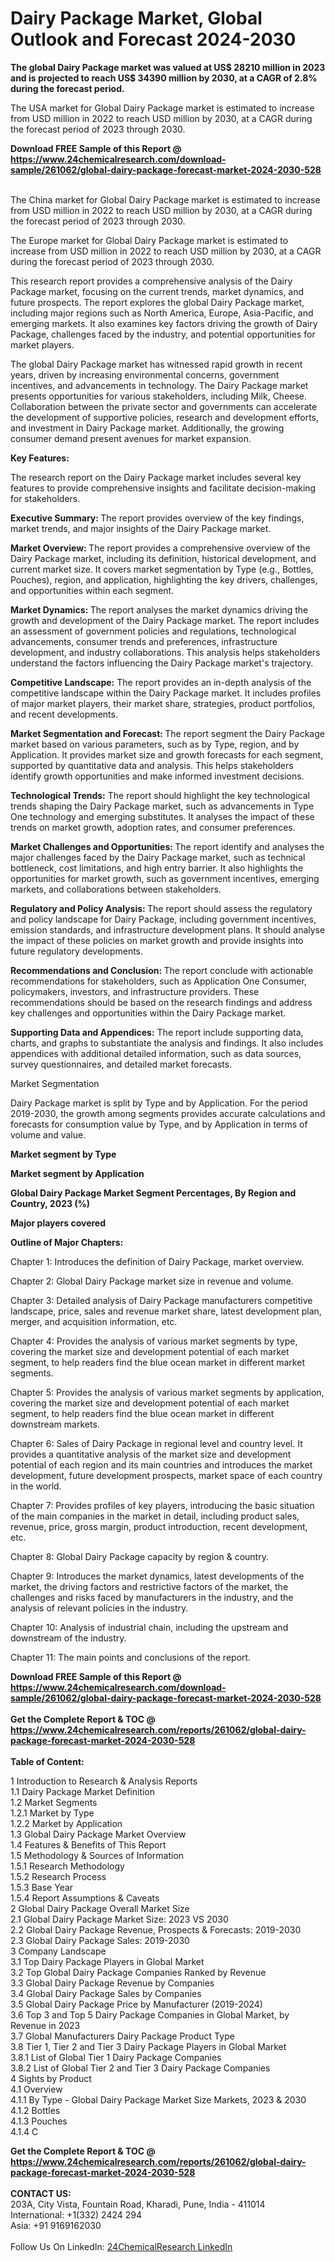 <h1>Dairy Package Market, Global Outlook and Forecast 2024-2030</h1><p><strong>The global Dairy Package market was valued at US$ 28210 million in 2023 and is projected to reach US$ 34390 million by 2030, at a CAGR of 2.8% during the forecast period.</strong></p><p>
</p><p>The USA market for Global Dairy Package market is estimated to increase from USD million in 2022 to reach USD million by 2030, at a CAGR during the forecast period of 2023 through 2030.</p><div><b>Download FREE Sample of this Report @ 
            <a href="https://www.24chemicalresearch.com/download-sample/261062/global-dairy-package-forecast-market-2024-2030-528">
            https://www.24chemicalresearch.com/download-sample/261062/global-dairy-package-forecast-market-2024-2030-528</a></b></div><br><p>
</p><p>The China market for Global Dairy Package market is estimated to increase from USD million in 2022 to reach USD million by 2030, at a CAGR during the forecast period of 2023 through 2030.</p><p>
</p><p>The Europe market for Global Dairy Package market is estimated to increase from USD million in 2022 to reach USD million by 2030, at a CAGR during the forecast period of 2023 through 2030.</p><p>
</p><p>This research report provides a comprehensive analysis of the Dairy Package market, focusing on the current trends, market dynamics, and future prospects. The report explores the global Dairy Package market, including major regions such as North America, Europe, Asia-Pacific, and emerging markets. It also examines key factors driving the growth of Dairy Package, challenges faced by the industry, and potential opportunities for market players.</p><p>
The global Dairy Package market has witnessed rapid growth in recent years, driven by increasing environmental concerns, government incentives, and advancements in technology. The Dairy Package market presents opportunities for various stakeholders, including Milk, Cheese. Collaboration between the private sector and governments can accelerate the development of supportive policies, research and development efforts, and investment in Dairy Package market. Additionally, the growing consumer demand present avenues for market expansion.</p><p>
<strong>Key Features:</strong></p><p>
The research report on the Dairy Package market includes several key features to provide comprehensive insights and facilitate decision-making for stakeholders.</p><p>
<strong>Executive Summary: </strong>The report provides overview of the key findings, market trends, and major insights of the Dairy Package market.</p><p>
<strong>Market Overview: </strong>The report provides a comprehensive overview of the Dairy Package market, including its definition, historical development, and current market size. It covers market segmentation by Type (e.g., Bottles, Pouches), region, and application, highlighting the key drivers, challenges, and opportunities within each segment.</p><p>
<strong>Market Dynamics: </strong>The report analyses the market dynamics driving the growth and development of the Dairy Package market. The report includes an assessment of government policies and regulations, technological advancements, consumer trends and preferences, infrastructure development, and industry collaborations. This analysis helps stakeholders understand the factors influencing the Dairy Package market's trajectory.</p><p>
<strong>Competitive Landscape:</strong> The report provides an in-depth analysis of the competitive landscape within the Dairy Package market. It includes profiles of major market players, their market share, strategies, product portfolios, and recent developments.</p><p>
<strong>Market Segmentation and Forecast: </strong>The report segment the Dairy Package market based on various parameters, such as by Type, region, and by Application. It provides market size and growth forecasts for each segment, supported by quantitative data and analysis. This helps stakeholders identify growth opportunities and make informed investment decisions.</p><p>
<strong>Technological Trends:</strong> The report should highlight the key technological trends shaping the Dairy Package market, such as advancements in Type One technology and emerging substitutes. It analyses the impact of these trends on market growth, adoption rates, and consumer preferences.</p><p>
<strong>Market Challenges and Opportunities: </strong>The report identify and analyses the major challenges faced by the Dairy Package market, such as technical bottleneck, cost limitations, and high entry barrier. It also highlights the opportunities for market growth, such as government incentives, emerging markets, and collaborations between stakeholders.</p><p>
<strong>Regulatory and Policy Analysis: </strong>The report should assess the regulatory and policy landscape for Dairy Package, including government incentives, emission standards, and infrastructure development plans. It should analyse the impact of these policies on market growth and provide insights into future regulatory developments.</p><p>
<strong>Recommendations and Conclusion: </strong>The report conclude with actionable recommendations for stakeholders, such as Application One Consumer, policymakers, investors, and infrastructure providers. These recommendations should be based on the research findings and address key challenges and opportunities within the Dairy Package market.</p><p>
<strong>Supporting Data and Appendices:</strong> The report include supporting data, charts, and graphs to substantiate the analysis and findings. It also includes appendices with additional detailed information, such as data sources, survey questionnaires, and detailed market forecasts.</p><p>
Market Segmentation</p><p>
Dairy Package market is split by Type and by Application. For the period 2019-2030, the growth among segments provides accurate calculations and forecasts for consumption value by Type, and by Application in terms of volume and value.</p><p>
<strong>Market segment by Type</strong></p><p>
</p><p>
</p><p><strong>Market segment by Application</strong></p><p>
</p><p>
</p><p><strong>Global Dairy Package Market Segment Percentages, By Region and Country, 2023 (%)</strong></p><p>
</p><p>
</p><p><strong>Major players covered</strong></p><p>
</p><p>
</p><p><strong>Outline of Major Chapters:</strong></p><p>
Chapter 1: Introduces the definition of Dairy Package, market overview.</p><p>
Chapter 2: Global Dairy Package market size in revenue and volume.</p><p>
Chapter 3: Detailed analysis of Dairy Package manufacturers competitive landscape, price, sales and revenue market share, latest development plan, merger, and acquisition information, etc.</p><p>
Chapter 4: Provides the analysis of various market segments by type, covering the market size and development potential of each market segment, to help readers find the blue ocean market in different market segments.</p><p>
Chapter 5: Provides the analysis of various market segments by application, covering the market size and development potential of each market segment, to help readers find the blue ocean market in different downstream markets.</p><p>
Chapter 6: Sales of Dairy Package in regional level and country level. It provides a quantitative analysis of the market size and development potential of each region and its main countries and introduces the market development, future development prospects, market space of each country in the world.</p><p>
Chapter 7: Provides profiles of key players, introducing the basic situation of the main companies in the market in detail, including product sales, revenue, price, gross margin, product introduction, recent development, etc.</p><p>
Chapter 8: Global Dairy Package capacity by region &amp; country.</p><p>
Chapter 9: Introduces the market dynamics, latest developments of the market, the driving factors and restrictive factors of the market, the challenges and risks faced by manufacturers in the industry, and the analysis of relevant policies in the industry.</p><p>
Chapter 10: Analysis of industrial chain, including the upstream and downstream of the industry.</p><p>
Chapter 11: The main points and conclusions of the report.</p><div><b>Download FREE Sample of this Report @ 
            <a href="https://www.24chemicalresearch.com/download-sample/261062/global-dairy-package-forecast-market-2024-2030-528">
            https://www.24chemicalresearch.com/download-sample/261062/global-dairy-package-forecast-market-2024-2030-528</a></b></div><br><div><b>Get the Complete Report & TOC @ 
            <a href="https://www.24chemicalresearch.com/reports/261062/global-dairy-package-forecast-market-2024-2030-528">
            https://www.24chemicalresearch.com/reports/261062/global-dairy-package-forecast-market-2024-2030-528</a></b></div><br>
            <b>Table of Content:</b><p>1 Introduction to Research & Analysis Reports<br />
    1.1 Dairy Package Market Definition<br />
    1.2 Market Segments<br />
        1.2.1 Market by Type<br />
        1.2.2 Market by Application<br />
    1.3 Global Dairy Package Market Overview<br />
    1.4 Features & Benefits of This Report<br />
    1.5 Methodology & Sources of Information<br />
        1.5.1 Research Methodology<br />
        1.5.2 Research Process<br />
        1.5.3 Base Year<br />
        1.5.4 Report Assumptions & Caveats<br />
2 Global Dairy Package Overall Market Size<br />
    2.1 Global Dairy Package Market Size: 2023 VS 2030<br />
    2.2 Global Dairy Package Revenue, Prospects & Forecasts: 2019-2030<br />
    2.3 Global Dairy Package Sales: 2019-2030<br />
3 Company Landscape<br />
    3.1 Top Dairy Package Players in Global Market<br />
    3.2 Top Global Dairy Package Companies Ranked by Revenue<br />
    3.3 Global Dairy Package Revenue by Companies<br />
    3.4 Global Dairy Package Sales by Companies<br />
    3.5 Global Dairy Package Price by Manufacturer (2019-2024)<br />
    3.6 Top 3 and Top 5 Dairy Package Companies in Global Market, by Revenue in 2023<br />
    3.7 Global Manufacturers Dairy Package Product Type<br />
    3.8 Tier 1, Tier 2 and Tier 3 Dairy Package Players in Global Market<br />
        3.8.1 List of Global Tier 1 Dairy Package Companies<br />
        3.8.2 List of Global Tier 2 and Tier 3 Dairy Package Companies<br />
4 Sights by Product<br />
    4.1 Overview<br />
        4.1.1 By Type - Global Dairy Package Market Size Markets, 2023 & 2030<br />
        4.1.2 Bottles<br />
        4.1.3 Pouches<br />
        4.1.4 C</p><div><b>Get the Complete Report & TOC @ 
            <a href="https://www.24chemicalresearch.com/reports/261062/global-dairy-package-forecast-market-2024-2030-528">
            https://www.24chemicalresearch.com/reports/261062/global-dairy-package-forecast-market-2024-2030-528</a></b></div><br><b>CONTACT US:</b><br>
            203A, City Vista, Fountain Road, Kharadi, Pune, India - 411014<br>
            International: +1(332) 2424 294<br>
            Asia: +91 9169162030 <br><br>
            Follow Us On LinkedIn: <a href="https://www.linkedin.com/company/24chemicalresearch/">24ChemicalResearch LinkedIn</a>